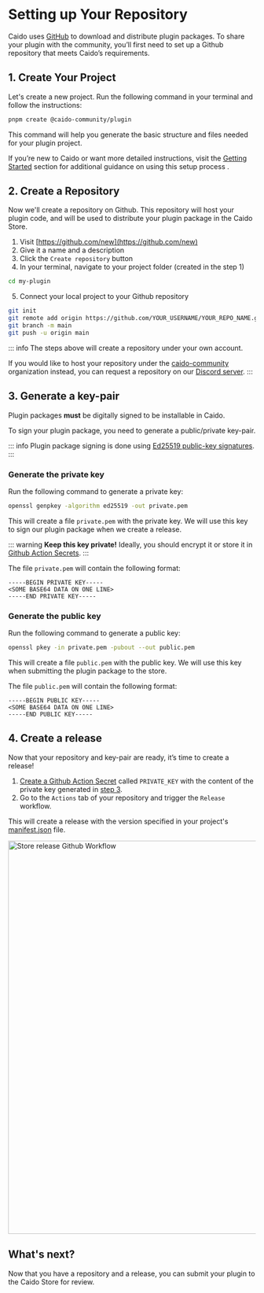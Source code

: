 # Setting up Your Repository

Caido uses [GitHub](https://github.com) to download and distribute plugin packages. To share your plugin with the community, you’ll first need to set up a Github repository that meets Caido’s requirements.

## 1. Create Your Project

Let's create a new project. Run the following command in your terminal and follow the instructions:

```bash
pnpm create @caido-community/plugin
```

This command will help you generate the basic structure and files needed for your plugin project.

If you’re new to Caido or want more detailed instructions, visit the [Getting Started](/guides/) section for additional guidance on using this setup process .

## 2. Create a Repository

Now we'll create a repository on Github. This repository will host your plugin code, and will be used to distribute your plugin package in the Caido Store.

1. Visit [https://github.com/new](https://github.com/new)
2. Give it a name and a description
3. Click the `Create repository` button
4. In your terminal, navigate to your project folder (created in the step 1)

  ```bash
  cd my-plugin
  ```

5. Connect your local project to your Github repository

  ```bash
  git init
  git remote add origin https://github.com/YOUR_USERNAME/YOUR_REPO_NAME.git
  git branch -m main
  git push -u origin main
  ```

::: info
The steps above will create a repository under your own account.

If you would like to host your repository under the [caido-community](https://github.com/caido-community) organization instead, you can request a repository on our [Discord server](https://links.caido.io/www-discord).
:::

## 3. Generate a key-pair

Plugin packages **must** be digitally signed to be installable in Caido.

To sign your plugin package, you need to generate a public/private key-pair.

::: info
  Plugin package signing is done using [Ed25519 public-key signatures](https://cendyne.dev/posts/2022-03-06-ed25519-signatures.html).
:::

### Generate the private key

Run the following command to generate a private key:

```bash
openssl genpkey -algorithm ed25519 -out private.pem
```

This will create a file `private.pem` with the private key. We will use this key to sign our plugin package when we create a release.

::: warning
**Keep this key private!** Ideally, you should encrypt it or store it in [Github Action Secrets](https://docs.github.com/en/actions/security-for-github-actions/security-guides/using-secrets-in-github-actions).
:::

The file `private.pem` will contain the following format:

```
-----BEGIN PRIVATE KEY-----
<SOME BASE64 DATA ON ONE LINE>
-----END PRIVATE KEY-----
```

### Generate the public key

Run the following command to generate a public key:

```bash
openssl pkey -in private.pem -pubout --out public.pem
```

This will create a file `public.pem` with the public key. We will use this key when submitting the plugin package to the store.

The file `public.pem` will contain the following format:

```
-----BEGIN PUBLIC KEY-----
<SOME BASE64 DATA ON ONE LINE>
-----END PUBLIC KEY-----
```

## 4. Create a release

Now that your repository and key-pair are ready, it’s time to create a release!

1. [Create a Github Action Secret](https://docs.github.com/en/actions/security-for-github-actions/security-guides/using-secrets-in-github-actions#creating-secrets-for-a-repository) called `PRIVATE_KEY` with the content of the private key generated in [step 3](#3-generate-a-key-pair).
1. Go to the `Actions` tab of your repository and trigger the `Release` workflow.

This will create a release with the version specified in your project's [manifest.json](/reference/manifest) file.

<img width="800" alt="Store release Github Workflow" src="/_images/store_release.png" center/>

## What's next?

Now that you have a repository and a release, you can submit your plugin to the Caido Store for review.

